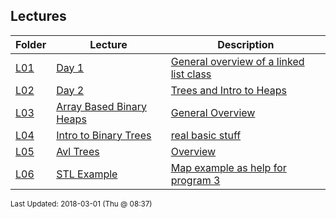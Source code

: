 ## Lectures
| Folder | Lecture | Description|
 | ------------|------------|------------|
 | [L01](https://github.com/rugbyprof/3013-Algorithms/tree/master/Lectures/L01) | [ Day 1 ](https://github.com/rugbyprof/3013-Algorithms/tree/master/Lectures/L01) | [ General overview of a linked list class](https://github.com/rugbyprof/3013-Algorithms/tree/master/Lectures/L01) |
 | [L02](https://github.com/rugbyprof/3013-Algorithms/tree/master/Lectures/L02) | [ Day 2 ](https://github.com/rugbyprof/3013-Algorithms/tree/master/Lectures/L02) | [ Trees and Intro to Heaps](https://github.com/rugbyprof/3013-Algorithms/tree/master/Lectures/L02) | [L02](https://github.com/rugbyprof/3013-Algorithms/tree/master/Lectures/L02) | [ Overview](https://github.com/rugbyprof/3013-Algorithms/tree/master/Lectures/L02) | [L02](https://github.com/rugbyprof/3013-Algorithms/tree/master/Lectures/L02) | [ Quick Notes](https://github.com/rugbyprof/3013-Algorithms/tree/master/Lectures/L02) |
 | [L03](https://github.com/rugbyprof/3013-Algorithms/tree/master/Lectures/L03) | [ Array Based Binary Heaps ](https://github.com/rugbyprof/3013-Algorithms/tree/master/Lectures/L03) | [ General Overview](https://github.com/rugbyprof/3013-Algorithms/tree/master/Lectures/L03) |
 | [L04](https://github.com/rugbyprof/3013-Algorithms/tree/master/Lectures/L04) | [ Intro to Binary Trees ](https://github.com/rugbyprof/3013-Algorithms/tree/master/Lectures/L04) | [ real basic stuff](https://github.com/rugbyprof/3013-Algorithms/tree/master/Lectures/L04) |
 | [L05](https://github.com/rugbyprof/3013-Algorithms/tree/master/Lectures/L05) | [ Avl Trees ](https://github.com/rugbyprof/3013-Algorithms/tree/master/Lectures/L05) | [ Overview](https://github.com/rugbyprof/3013-Algorithms/tree/master/Lectures/L05) |
 | [L06](https://github.com/rugbyprof/3013-Algorithms/tree/master/Lectures/L06) | [ STL Example ](https://github.com/rugbyprof/3013-Algorithms/tree/master/Lectures/L06) | [ Map example as help for program 3](https://github.com/rugbyprof/3013-Algorithms/tree/master/Lectures/L06) | [L06](https://github.com/rugbyprof/3013-Algorithms/tree/master/Lectures/L06) | [ Runit](https://github.com/rugbyprof/3013-Algorithms/tree/master/Lectures/L06) |

<sup>Last Updated: 2018-03-01 (Thu @ 08:37)</sup>